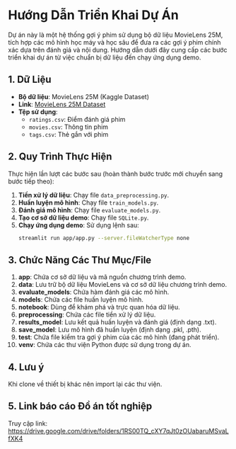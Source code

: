 # Hướng Dẫn Triển Khai Dự Án

Dự án này là một hệ thống gợi ý phim sử dụng bộ dữ liệu MovieLens 25M, tích hợp các mô hình học máy và học sâu để đưa ra các gợi ý phim chính xác dựa trên đánh giá và nội dung. Hướng dẫn dưới đây cung cấp các bước triển khai dự án từ việc chuẩn bị dữ liệu đến chạy ứng dụng demo.

## 1. Dữ Liệu
- **Bộ dữ liệu**: MovieLens 25M (Kaggle Dataset)  
- **Link**: [MovieLens 25M Dataset](https://www.kaggle.com/datasets/garymk/movielens-25m-dataset)  
- **Tệp sử dụng**:  
  - `ratings.csv`: Điểm đánh giá phim  
  - `movies.csv`: Thông tin phim  
  - `tags.csv`: Thẻ gắn với phim  

## 2. Quy Trình Thực Hiện
Thực hiện lần lượt các bước sau (hoàn thành bước trước mới chuyển sang bước tiếp theo):

1. **Tiền xử lý dữ liệu**: Chạy file `data_preprocessing.py`.  
2. **Huấn luyện mô hình**: Chạy file `train_models.py`.  
3. **Đánh giá mô hình**: Chạy file `evaluate_models.py`.  
4. **Tạo cơ sở dữ liệu demo**: Chạy file `SQLite.py`.  
5. **Chạy ứng dụng demo**: Sử dụng lệnh sau:  
   ```bash
   streamlit run app/app.py --server.fileWatcherType none

## 3. Chức Năng Các Thư Mục/File

1. **app**: Chứa cơ sở dữ liệu và mã nguồn chương trình demo.  
2. **data**: Lưu trữ bộ dữ liệu MovieLens và cơ sở dữ liệu chương trình demo.    
3. **evaluate_models**: Chứa hàm đánh giá các mô hình.
4. **models**: Chứa các file huấn luyện mô hình.  
5. **notebook**: Dùng để khám phá và trực quan hóa dữ liệu. 
6. **preprocessing**: Chứa các file tiền xử lý dữ liệu.  
7. **results_model**: Lưu kết quả huấn luyện và đánh giá (định dạng .txt).
8. **save_model**: Lưu mô hình đã huấn luyện (định dạng .pkl, .pth).
9. **test**: Chứa file kiểm tra gợi ý phim của các mô hình (đang phát triển).
10. **venv**: Chứa các thư viện Python được sử dụng trong dự án.

## 4. Lưu ý
Khi clone về thiết bị khác nên import lại các thư viện.

## 5. Link báo cáo Đồ án tốt nghiệp
Truy cập link: https://drive.google.com/drive/folders/1RS00TQ_cXY7qJt0zOUabaruMSvaLfXK4
